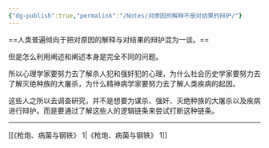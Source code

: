```yaml
---
{"dg-publish":true,"permalink":"/Notes/对原因的解释不是对结果的辩护/"}
---
```



==人类普遍倾向于把对原因的解释与对结果的辩护混为一谈。==

但是怎么利用阐述和阐述本身是完全不同的问题。

所以心理学家要努力去了解杀人犯和强奸犯的心理，为什么社会历史学家要努力去了解灭绝种族的大屠杀，为什么精神病学家要努力去了解人类疾病的起因。

这些人之所以去调查研究，并不是想要为谋杀、强奸、灭绝种族的大屠杀以及疾病进行辩护。而是要通过了解这些人的逻辑链条来尝试打断这种链条。

---
[[《枪炮、病菌与钢铁》 1\|《枪炮、病菌与钢铁》 1]]